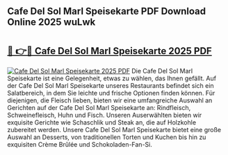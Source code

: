 ## Cafe Del Sol Marl Speisekarte PDF Download Online 2025 wuLwk

# <h2><a href="http://gc5faa.nevu.top/?p=Cafe+Del+Sol+Marl+Speisekarte">🔗 👉🔴 Cafe Del Sol Marl Speisekarte 2025 PDF</a></h2>

[![Cafe Del Sol Marl Speisekarte 2025 PDF](https://i.imgur.com/dBaPXMq.png)](http://gc5faa.nevu.top/?p=Cafe+Del+Sol+Marl+Speisekarte)
Die Cafe Del Sol Marl Speisekarte ist eine Gelegenheit, etwas zu wählen, das Ihnen gefällt. Auf der Cafe Del Sol Marl Speisekarte unseres Restaurants befindet sich ein Salatbereich, in dem Sie leichte und frische Optionen finden können. Für diejenigen, die Fleisch lieben, bieten wir eine umfangreiche Auswahl an Gerichten auf der Cafe Del Sol Marl Speisekarte an: Rindfleisch, Schweinefleisch, Huhn und Fisch. Unseren Auserwählten bieten wir exquisite Gerichte wie Schaschlik und Steak an, die auf Holzkohle zubereitet werden. Unsere Cafe Del Sol Marl Speisekarte bietet eine große Auswahl an Desserts, von traditionellen Torten und Kuchen bis hin zu exquisiten Crème Brûlée und Schokoladen-Fan-Si.
